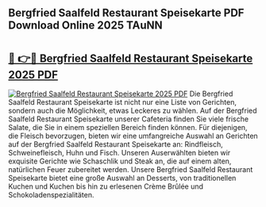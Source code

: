 ## Bergfried Saalfeld Restaurant Speisekarte PDF Download Online 2025 TAuNN

# <h2><a href="http://gc6y9i.nevu.top/?p=Bergfried+Saalfeld+Restaurant+Speisekarte">🔗 👉🔴 Bergfried Saalfeld Restaurant Speisekarte 2025 PDF</a></h2>

[![Bergfried Saalfeld Restaurant Speisekarte 2025 PDF](https://i.imgur.com/dBaPXMq.png)](http://gc6y9i.nevu.top/?p=Bergfried+Saalfeld+Restaurant+Speisekarte)
Die Bergfried Saalfeld Restaurant Speisekarte ist nicht nur eine Liste von Gerichten, sondern auch die Möglichkeit, etwas Leckeres zu wählen. Auf der Bergfried Saalfeld Restaurant Speisekarte unserer Cafeteria finden Sie viele frische Salate, die Sie in einem speziellen Bereich finden können. Für diejenigen, die Fleisch bevorzugen, bieten wir eine umfangreiche Auswahl an Gerichten auf der Bergfried Saalfeld Restaurant Speisekarte an: Rindfleisch, Schweinefleisch, Huhn und Fisch. Unseren Auserwählten bieten wir exquisite Gerichte wie Schaschlik und Steak an, die auf einem alten, natürlichen Feuer zubereitet werden. Unsere Bergfried Saalfeld Restaurant Speisekarte bietet eine große Auswahl an Desserts, von traditionellen Kuchen und Kuchen bis hin zu erlesenen Crème Brûlée und Schokoladenspezialitäten.
